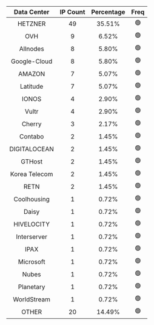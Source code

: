 | Data Center | IP Count | Percentage | Freq |
|:------------:|:--------:|:-----------:|:-----:|
| HETZNER | 49 | 35.51% | 🟢 |
| OVH | 9 | 6.52% | 🟢 |
| Allnodes | 8 | 5.80% | 🟢 |
| Google-Cloud | 8 | 5.80% | 🟢 |
| AMAZON | 7 | 5.07% | 🟢 |
| Latitude | 7 | 5.07% | 🟢 |
| IONOS | 4 | 2.90% | 🟢 |
| Vultr | 4 | 2.90% | 🟢 |
| Cherry | 3 | 2.17% | 🟢 |
| Contabo | 2 | 1.45% | 🟢 |
| DIGITALOCEAN | 2 | 1.45% | 🟢 |
| GTHost | 2 | 1.45% | 🟢 |
| Korea Telecom | 2 | 1.45% | 🟢 |
| RETN | 2 | 1.45% | 🟢 |
| Coolhousing | 1 | 0.72% | 🟢 |
| Daisy | 1 | 0.72% | 🟢 |
| HIVELOCITY | 1 | 0.72% | 🟢 |
| Interserver | 1 | 0.72% | 🟢 |
| IPAX | 1 | 0.72% | 🟢 |
| Microsoft | 1 | 0.72% | 🟢 |
| Nubes | 1 | 0.72% | 🟢 |
| Planetary | 1 | 0.72% | 🟢 |
| WorldStream | 1 | 0.72% | 🟢 |
| OTHER | 20 | 14.49% | 🟢 |